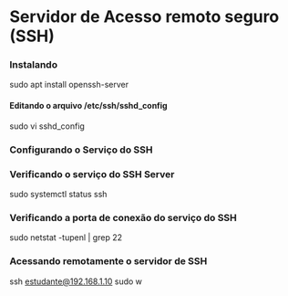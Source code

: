# Servidor de Acesso remoto seguro (SSH)

### Instalando
sudo apt install openssh-server

#### Editando o arquivo /etc/ssh/sshd_config

sudo vi sshd_config




### Configurando o Serviço do SSH

### Verificando o serviço do SSH Server
sudo systemctl status ssh

### Verificando a porta de conexão do serviço do SSH
sudo netstat -tupenl | grep 22

### Acessando remotamente o servidor de SSH 
ssh estudante@192.168.1.10
sudo w
 
